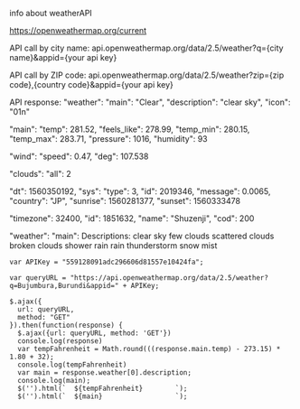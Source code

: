 info about weatherAPI

https://openweathermap.org/current

API call by city name:
api.openweathermap.org/data/2.5/weather?q={city name}&appid={your api key}

API call by ZIP code:
api.openweathermap.org/data/2.5/weather?zip={zip code},{country code}&appid={your api key}

API response:
  "weather":
      "main": "Clear",
      "description": "clear sky",
      "icon": "01n"
 
  "main": 
    "temp": 281.52,
    "feels_like": 278.99,
    "temp_min": 280.15,
    "temp_max": 283.71,
    "pressure": 1016,
    "humidity": 93
 
  "wind": 
    "speed": 0.47,
    "deg": 107.538
  
  "clouds": 
    "all": 2
  
  "dt": 1560350192,
  "sys": 
    "type": 3,
    "id": 2019346,
    "message": 0.0065,
    "country": "JP",
    "sunrise": 1560281377,
    "sunset": 1560333478
  
  "timezone": 32400,
  "id": 1851632,
  "name": "Shuzenji",
  "cod": 200

  "weather":
    "main":
      Descriptions:
        clear sky
        few clouds
        scattered clouds
        broken clouds
        shower rain
        rain
        thunderstorm
        snow
        mist


    var APIKey = "559128091adc296606d81557e10424fa";

    var queryURL = "https://api.openweathermap.org/data/2.5/weather?q=Bujumbura,Burundi&appid=" + APIKey;

    $.ajax({
      url: queryURL,
      method: "GET"
    }).then(function(response) {
      $.ajax({url: queryURL, method: 'GET'})
      console.log(response)
      var tempFahrenheit = Math.round(((response.main.temp) - 273.15) * 1.80 + 32);
      console.log(tempFahrenheit)
      var main = response.weather[0].description;
      console.log(main);
      $('').html(`  ${tempFahrenheit}        `);
      $('').html(`  ${main}                  `);

